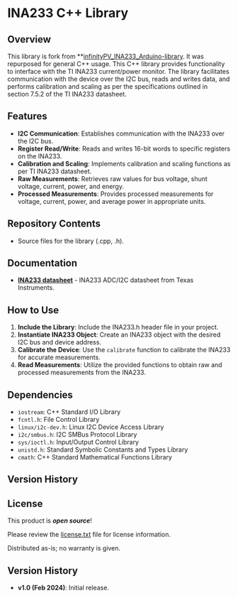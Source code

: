 # INA233 C++ Library

## Overview

This library is fork from **[infinityPV_INA233_Arduino-library](https://github.com/infinityPV/infinityPV_INA233_Arduino-library). It was repurposed for general C++ usage. This C++ library provides functionality to interface with the TI INA233 current/power monitor. The library facilitates communication with the device over the I2C bus, reads and writes data, and performs calibration and scaling as per the specifications outlined in section 7.5.2 of the TI INA233 datasheet.


## Features

- **I2C Communication**: Establishes communication with the INA233 over the I2C bus.
- **Register Read/Write**: Reads and writes 16-bit words to specific registers on the INA233.
- **Calibration and Scaling**: Implements calibration and scaling functions as per TI INA233 datasheet.
- **Raw Measurements**: Retrieves raw values for bus voltage, shunt voltage, current, power, and energy.
- **Processed Measurements**: Provides processed measurements for voltage, current, power, and average power in appropriate units.

## Repository Contents

* Source files for the library (.cpp, .h).

## Documentation

* **[INA233 datasheet](http://www.ti.com/lit/ds/symlink/ina233.pdf)** - INA233 ADC/I2C datasheet from Texas Instruments.

## How to Use

1. **Include the Library**: Include the INA233.h header file in your project.
2. **Instantiate INA233 Object**: Create an INA233 object with the desired I2C bus and device address.
3. **Calibrate the Device**: Use the `calibrate` function to calibrate the INA233 for accurate measurements.
4. **Read Measurements**: Utilize the provided functions to obtain raw and processed measurements from the INA233.

## Dependencies

- `iostream`: C++ Standard I/O Library
- `fcntl.h`: File Control Library
- `linux/i2c-dev.h`: Linux I2C Device Access Library
- `i2c/smbus.h`: I2C SMBus Protocol Library
- `sys/ioctl.h`: Input/Output Control Library
- `unistd.h`: Standard Symbolic Constants and Types Library
- `cmath`: C++ Standard Mathematical Functions Library

Version History
---------------


## License

This product is _**open source**_! 

Please review the [license.txt](license.txt) file for license information. 

Distributed as-is; no warranty is given.

## Version History

- **v1.0 (Feb 2024)**: Initial release.
